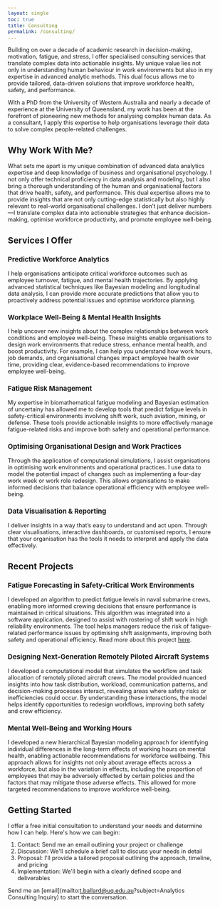 ```yaml
---
layout: single
toc: true
title: Consulting
permalink: /consulting/
---
```


<style>
  body {
    font-size: 0.8em; /* Adjust font size just for this page */
  }
</style>

Building on over a decade of academic research in decision-making, motivation, fatigue, and stress, 
I offer specialised consulting services that translate complex data into actionable insights. 
My unique value lies not only in understanding human behaviour in work environments but 
also in my expertise in advanced analytic methods. This dual focus allows me 
to provide tailored, data-driven solutions that improve workforce health, safety, and performance.

With a PhD from the University of Western Australia and nearly a decade of experience at the 
University of Queensland, my work has been at the forefront of pioneering new methods for 
analysing complex human data. As a consultant, I apply this expertise to help organisations 
leverage their data to solve complex people-related challenges.

## Why Work With Me?

What sets me apart is my unique combination of advanced data analytics expertise and deep knowledge 
of business and organisational psychology. I not only offer technical proficiency in data analysis 
and modeling, but I also bring a thorough understanding of the human and organisational factors 
that drive health, safety, and performance. This dual expertise allows me to provide insights that 
are not only cutting-edge statistically but also highly relevant to real-world organisational challenges. 
I don’t just deliver numbers—I translate complex data into actionable strategies that enhance 
decision-making, optimise workforce productivity, and promote employee well-being.

## Services I Offer 

### Predictive Workforce Analytics
I help organisations anticipate critical workforce outcomes such as employee turnover, fatigue, 
and mental health trajectories. By applying advanced statistical techniques like Bayesian modeling 
and longitudinal data analysis, I can provide more accurate predictions that allow you to proactively 
address potential issues and optimise workforce planning.

### Workplace Well-Being & Mental Health Insights
I help uncover new insights about the complex relationships between work conditions and employee well-being. 
These insights enable organisations to design work environments that reduce stress, enhance mental health, and 
boost productivity. For example, I can help you understand how work hours, job demands, and 
organisational changes impact employee health over time, providing clear, evidence-based 
recommendations to improve employee well-being.

### Fatigue Risk Management
My expertise in biomathematical fatigue modeling and Bayesian estimation of uncertainy has allowed me to develop 
tools that predict fatigue levels in safety-critical environments involving shift work, such aviation, 
mining, or defense. These tools provide actionable insights to more effectively manage fatigue-related risks and 
improve both safety and operational performance.

### Optimising Organisational Design and Work Practices
Through the application of computational simulations, I assist organisations in 
optimising work environments and operational practices. I use data to model the potential impact 
of changes such as implementing a four-day work week or work role redesign. This allows 
organisations to make informed decisions that balance operational efficiency with employee well-being.

### Data Visualisation & Reporting
I deliver insights in a way that’s easy to understand and act upon. Through clear visualisations, 
interactive dashboards, or customised reports, I ensure that your organisation has the tools it 
needs to interpret and apply the data effectively.

## Recent Projects

### Fatigue Forecasting in Safety-Critical Work Environments
I developed an algorithm to predict fatigue levels in naval submarine crews, enabling more informed 
crewing decisions that ensure performance is maintained in critical situations. This algorithm was integrated 
into a software application, designed to assist with rostering of shift work in high reliability environments. 
The tool helps managers reduce the risk of fatigue-related performance issues by optimising 
shift assignments, improving both safety and operational efficiency. Read more about this project [here](/blog/fatigue-modelling/).

### Designing Next-Generation Remotely Piloted Aircraft Systems
I developed a computational model that simulates the workflow and task allocation of remotely piloted 
aircraft crews. The model provided nuanced insights into how task distribution, workload, communication 
patterns, and decision-making processes interact, revealing areas where safety risks or inefficiencies 
could occur. By understanding these interactions, the model helps identify opportunities to redesign 
workflows, improving both safety and crew efficiency.

### Mental Well-Being and Working Hours
I developed a new hierarchical Bayesian modeling approach for identifying individual differences in the long-term effects of 
working hours on mental health, enabling actionable recommendations for workforce wellbeing. This approach allows for insights
not only about average effects across a workforce, but also in the variation in effects, including the proportion of employees that
may be adversely effected by certain policies and the factors that may mitigate those adverse effects. This allowed for more 
targeted recommendations to improve workforce well-being.

## Getting Started
I offer a free initial consultation to understand your needs and determine how I can help. Here's how we can begin:

1. Contact: Send me an email outlining your project or challenge
2. Discussion: We'll schedule a brief call to discuss your needs in detail
3. Proposal: I'll provide a tailored proposal outlining the approach, timeline, and pricing
4. Implementation: We'll begin with a clearly defined scope and deliverables

Send me an [email](mailto:t.ballard@uq.edu.au?subject=Analytics Consulting Inquiry) to start the conversation.
